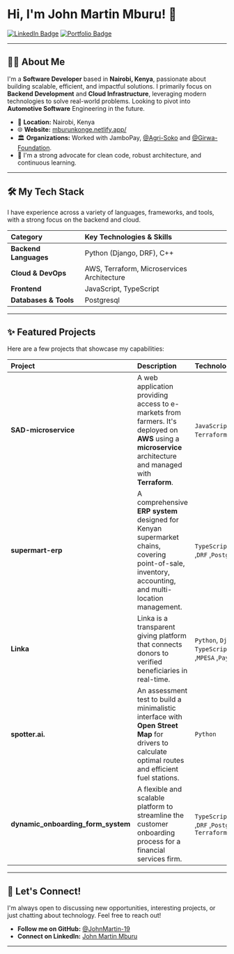 # Hi, I'm John Martin Mburu! 👋

[![LinkedIn Badge](https://img.shields.io/badge/-John%20Martin%20Mburu-blue?style=flat-square&logo=linkedin&logoColor=white&link=https://www.linkedin.com/in/johnmartin-mburu/)](https://www.linkedin.com/in/johnmartin-mburu/)
[![Portfolio Badge](https://img.shields.io/badge/-Portfolio-orange?style=flat-square&logo=netlify&logoColor=white&link=https://mburunkonge.netlify.app/)](https://mburunkonge.netlify.app/)

---

## 👨‍💻 About Me

I'm a **Software Developer** based in **Nairobi, Kenya**, passionate about building scalable, efficient, and impactful solutions. I primarily focus on **Backend Development** and **Cloud Infrastructure**, leveraging modern technologies to solve real-world problems. Looking to pivot into **Automotive Software** Engineering in the future.

-   📍 **Location:** Nairobi, Kenya
-   🌐 **Website:** [mburunkonge.netlify.app/](https://mburunkonge.netlify.app/)
-   🏛️ **Organizations:** Worked with JamboPay, [@Agri-Soko](https://github.com/Agri-Soko) and [@Girwa-Foundation](https://github.com/Girwa-Foundation).
-   🌱 I'm a strong advocate for clean code, robust architecture, and continuous learning.

---

## 🛠️ My Tech Stack

I have experience across a variety of languages, frameworks, and tools, with a strong focus on the backend and cloud.

| Category | Key Technologies & Skills |
| :--- | :--- |
| **Backend Languages** | Python (Django, DRF), C++ |
| **Cloud & DevOps** | AWS, Terraform, Microservices Architecture |
| **Frontend** | JavaScript, TypeScript |
| **Databases & Tools** | Postgresql| Shell Scripting (Bash), API Development |

---

## ✨ Featured Projects

Here are a few projects that showcase my capabilities:

| Project | Description | Technology Stack |
| :--- | :--- | :--- |
| **SAD-microservice** | A web application providing access to e-markets from farmers. It's deployed on **AWS** using a **microservice** architecture and managed with **Terraform**. | `JavaScript`, `AWS`, `Terraform`,`Django` ,`DRF`,|`PostgreSQL` |
| **supermart-erp** | A comprehensive **ERP system** designed for Kenyan supermarket chains, covering point-of-sale, inventory, accounting, and multi-location management. | `TypeScript` ,`Django` ,`DRF` ,`PostgreSQL` |
| **Linka** | Linka is a transparent giving platform that connects donors to verified beneficiaries in real-time. | `Python`, `Django`, `DRF` , `TypeScript`,`PostgreSQL` ,`MPESA` ,`PayHero` |
| **spotter.ai.** | An assessment test to build a minimalistic interface with **Open Street Map** for drivers to calculate optimal routes and efficient fuel stations. | `Python` ||`Fast API` 
| **dynamic_onboarding_form_system** | A flexible and scalable platform to streamline the customer onboarding process for a financial services firm. | `TypeScript`,`Django` ,`DRF` ,`PostgreSQL` ,`AWS`, `Terraform`|

---

## 🚀 Let's Connect!

I'm always open to discussing new opportunities, interesting projects, or just chatting about technology. Feel free to reach out!

-   **Follow me on GitHub:** [@JohnMartin-19](https://github.com/JohnMartin-19)
-   **Connect on LinkedIn:** [John Martin Mburu](https://www.linkedin.com/in/johnmartin-mburu/)

---
